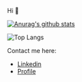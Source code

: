 Hi 👋 

[![Anurag's github stats](https://github-readme-stats.vercel.app/api?username=miguelpragier&show_icons=true&theme=radical)](https://github.com/miguelpragier/github-readme-stats)

![Top Langs](https://github-readme-stats.vercel.app/api/top-langs/?username=miguelpragier&hide=TeX&layout=compact)

Contact me here: 
<!-- CONTACT-POST-LIST:START -->
- [Linkedin](https://www.linkedin.com/in/miguelpragier)
- [Profile](https://pragier.me)
<!-- CONTACT-POST-LIST:END -->
